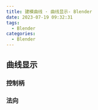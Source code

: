 ```yaml
---
title: 建模曲线 · 曲线显示- Blender
date: 2023-07-19 09:32:31
tags:
  - Blender
categories:
  - Blender
---
```


## 曲线显示

### 控制柄

### 法向
